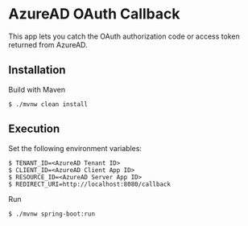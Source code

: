 # AzureAD OAuth Callback

This app lets you catch the OAuth authorization code or access token returned from AzureAD.

## Installation

Build with Maven

```
$ ./mvnw clean install
```

## Execution

Set the following environment variables:

```
$ TENANT_ID=<AzureAD Tenant ID>
$ CLIENT_ID=<AzureAD Client App ID>
$ RESOURCE_ID=<AzureAD Server App ID>
$ REDIRECT_URI=http://localhost:8080/callback
```

Run

```
$ ./mvnw spring-boot:run
```